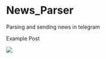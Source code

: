 <h1>News_Parser</h1>
<p>Parsing and sending news in telegram</p>
<p>Example Post</p>
<img src="https://user-images.githubusercontent.com/58743402/152284452-65e44141-c720-4ec4-8de6-ee014547d8a2.png"/>
